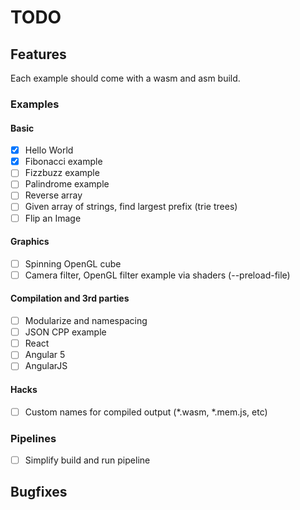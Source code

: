 # TODO

## Features
Each example should come with a wasm and asm build.

### Examples
#### Basic
- [x] Hello World
- [x] Fibonacci example
- [ ] Fizzbuzz example
- [ ] Palindrome example
- [ ] Reverse array
- [ ] Given array of strings, find largest prefix (trie trees)
- [ ] Flip an Image

#### Graphics
- [ ] Spinning OpenGL cube
- [ ] Camera filter, OpenGL filter example via shaders (--preload-file)

#### Compilation and 3rd parties 
- [ ] Modularize and namespacing 
- [ ] JSON CPP example
- [ ] React
- [ ] Angular 5
- [ ] AngularJS

#### Hacks
- [ ] Custom names for compiled output (*.wasm, *.mem.js, etc)

### Pipelines
- [ ] Simplify build and run pipeline

## Bugfixes

